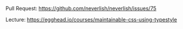 Pull Request: https://github.com/neverlish/neverlish/issues/75

Lecture: https://egghead.io/courses/maintainable-css-using-typestyle
